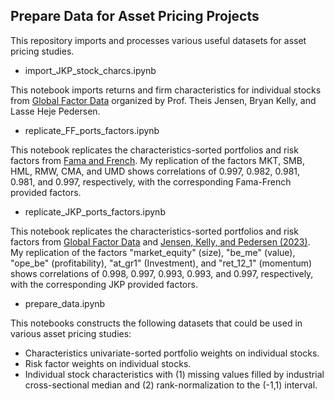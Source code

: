 ## Prepare Data for Asset Pricing Projects

This repository imports and processes various useful datasets for asset pricing studies.

- import_JKP_stock_charcs.ipynb

This notebook imports returns and firm characteristics for individual stocks from [Global Factor Data](https://jkpfactors.com/stock-char) organized by Prof. Theis Jensen, Bryan Kelly, and Lasse Heje Pedersen.

- replicate_FF_ports_factors.ipynb

This notebook replicates the characteristics-sorted portfolios and risk factors from [Fama and French](https://mba.tuck.dartmouth.edu/pages/faculty/ken.french/data_library.html). My replication of the factors MKT, SMB, HML, RMW, CMA, and UMD shows correlations of 0.997, 0.982, 0.981, 0.981, and 0.997, respectively, with the corresponding Fama-French provided factors.

- replicate_JKP_ports_factors.ipynb

This notebook replicates the characteristics-sorted portfolios and risk factors from [Global Factor Data](https://jkpfactors.com/stock-char) and [Jensen, Kelly, and Pedersen (2023)](https://onlinelibrary.wiley.com/doi/full/10.1111/jofi.13249). My replication of the factors "market_equity" (size), "be_me" (value), "ope_be" (profitability), "at_gr1" (Investment), and "ret_12_1" (momentum) shows correlations of 0.998, 0.997, 0.993, 0.993, and 0.997, respectively, with the corresponding JKP provided factors.

- prepare_data.ipynb

This notebooks constructs the following datasets that could be used in various asset pricing studies:
  - Characteristics univariate-sorted portfolio weights on individual stocks.
  - Risk factor weights on individual stocks.
  - Individual stock characteristics with (1) missing values filled by industrial cross-sectional median and (2) rank-normalization to the (-1,1) interval.
